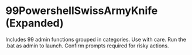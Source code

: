 # 99PowershellSwissArmyKnife (Expanded)
Includes 99 admin functions grouped in categories. Use with care.
Run the .bat as admin to launch. Confirm prompts required for risky actions.
